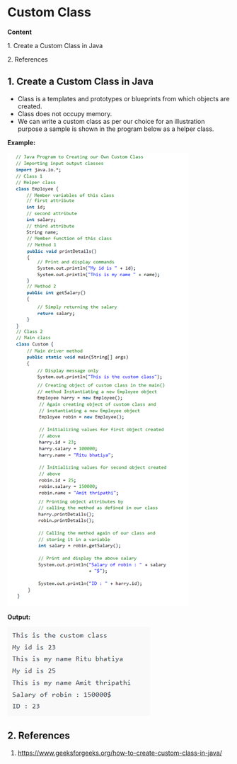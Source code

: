 # Custom Class

**Content**

1\. Create a Custom Class in Java

2\. References

## 1. Create a Custom Class in Java

-   Class is a templates and prototypes or blueprints from which objects are created.
-   Class does not occupy memory.
-   We can write a custom class as per our choice for an illustration purpose a sample is shown in the program below as a helper class.

**Example:**

![](media/166f58267db32b8fd17f28da1c6d1a07.png)

**Output:**

![](media/3130b473a6aa16ed9317075fd82da879.png)

## 2. References

1.  https://www.geeksforgeeks.org/how-to-create-custom-class-in-java/

